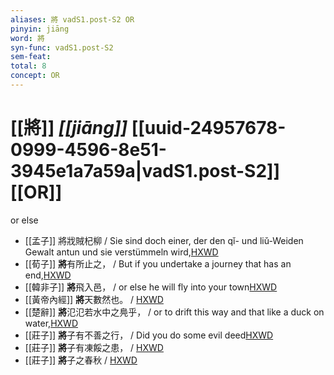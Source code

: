 ```yaml
---
aliases: 將 vadS1.post-S2 OR
pinyin: jiāng
word: 將
syn-func: vadS1.post-S2
sem-feat: 
total: 8
concept: OR 
---
```

# [[將]] *[[jiāng]]*  [[uuid-24957678-0999-4596-8e51-3945e1a7a59a|vadS1.post-S2]] [[OR]]
or else
 - [[孟子]] 將戕賊杞柳 / Sie sind doch einer, der den qǐ- und liǔ-Weiden Gewalt antun und sie verstümmeln wird,[HXWD](https://hxwd.org/textview.html?location=KR1h0001_tls_011-2a.5)
 - [[荀子]] **將**有所止之，
                     / But if you undertake a journey that has an end,[HXWD](https://hxwd.org/textview.html?location=KR3a0002_tls_002-8a.9)
 - [[韓非子]] **將**飛入邑， / or else he will fly into your town[HXWD](https://hxwd.org/textview.html?location=KR3c0005_tls_040-8a.6)
 - [[黃帝內經]] **將**天數然也。 / [HXWD](https://hxwd.org/textview.html?location=KR3e0001_tls_001-3a.5)
 - [[楚辭]] **將**氾氾若水中之鳧乎， / or to drift this way and that like a duck on water,[HXWD](https://hxwd.org/textview.html?location=KR4a0001_tls_006-1a.36)
 - [[莊子]] **將**子有不善之行， / Did you do some evil deed[HXWD](https://hxwd.org/textview.html?location=KR5c0126_tls_018-7a.13)
 - [[莊子]] **將**子有凍餒之患，
                     / [HXWD](https://hxwd.org/textview.html?location=KR5c0126_tls_018-7a.16)
 - [[莊子]] **將**子之春秋 / [HXWD](https://hxwd.org/textview.html?location=KR5c0126_tls_018-7a.18)